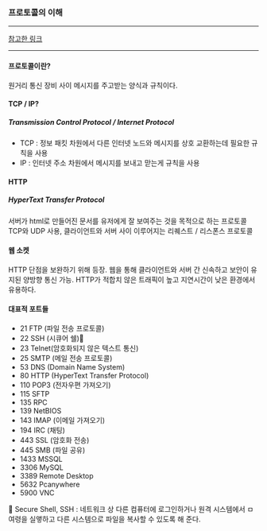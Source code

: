 ### 프로토콜의 이해

---


[참고한 링크](http://asfirstalways.tistory.com/85)

---

#### 프로토콜이란?

원거리 통신 장비 사이 메시지를 주고받는 양식과 규칙이다.

#### TCP / IP?
##### Transmission Control Protocol / Internet Protocol
* TCP : 정보 패킷 차원에서 다른 인터넷 노드와 메시지를 상호 교환하는데 필요한 규칙을 사용
* IP : 인터넷 주소 차원에서 메시지를 보내고 맏는게 규칙을 사용

#### HTTP
##### HyperText Transfer Protocol
서버가 html로 만들어진 문서를 유저에게 잘 보여주는 것을 목적으로 하는 프로토콜
TCP와 UDP 사용, 클라이언트와 서버 사이 이루어지는 리퀘스트 / 리스폰스 프로토콜

#### 웹 소켓
HTTP 단점을 보완하기 위해 등장. 웹을 통해 클라이언트와 서버 간 신속하고 보안이 유지된 양방향 통신 가능.
HTTP가 적합치 않은 트래픽이 높고 지연시간이 낮은 환경에서 유용하다.

#### 대표적 포트들

* 21 FTP (파일 전송 프로토콜)
* 22 SSH (시큐어 쉘):hamster:
* 23 Telnet(암호화되지 않은 텍스트 통신)
* 25 SMTP (메일 전송 프로토콜)
* 53 DNS (Domain Name System)
* 80 HTTP (HyperText Transfer Protocol)
* 110 POP3 (전자우편 가져오기)
* 115 SFTP
* 135 RPC
* 139 NetBIOS
* 143 IMAP (이메일 가져오기)
* 194 IRC (채팅)
* 443 SSL (암호화 전송)
* 445 SMB (파일 공유)
* 1433 MSSQL
* 3306 MySQL
* 3389 Remote Desktop
* 5632 Pcanywhere
* 5900 VNC

:hamster: Secure Shell, SSH : 네트워크 상 다른 컴퓨터에 로그인하거나 원격 시스템에서 ㅁ여령을 실앻하고 다른 시스템으로 파일을 복사할 수 있도록 해 준다.